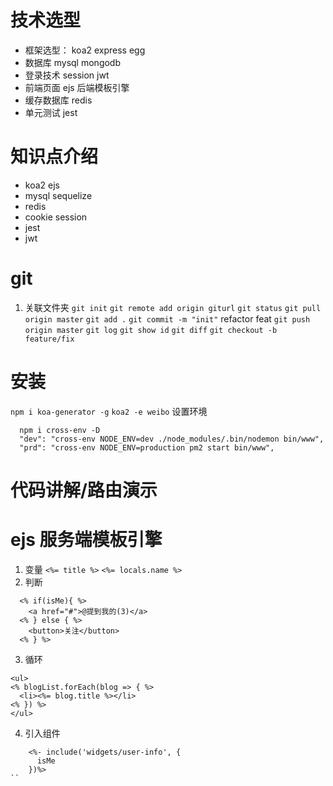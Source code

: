 # 技术选型
- 框架选型： koa2 express egg
- 数据库 mysql mongodb
- 登录技术 session jwt 
- 前端页面 ejs 后端模板引擎
- 缓存数据库 redis
- 单元测试 jest

# 知识点介绍
- koa2 ejs
- mysql sequelize
- redis
- cookie session
- jest
- jwt

# git
1. 关联文件夹
`git init`
`git remote add origin giturl`
`git status`
`git pull origin master`
`git add .`
`git commit -m "init"` refactor feat 
`git push origin master`
`git log`
`git show id`
`git diff`
`git checkout -b feature/fix`

# 安装
`npm i koa-generator -g`
`koa2 -e weibo`
设置环境
```
  npm i cross-env -D
  "dev": "cross-env NODE_ENV=dev ./node_modules/.bin/nodemon bin/www",
  "prd": "cross-env NODE_ENV=production pm2 start bin/www",
```

# 代码讲解/路由演示

# ejs 服务端模板引擎
1. 变量
`<%= title %>`
`<%= locals.name %>` 
2. 判断
```
  <% if(isMe){ %>
    <a href="#">@提到我的(3)</a>
  <% } else { %>
    <button>关注</button>
  <% } %>
```
3. 循环
```
<ul>
<% blogList.forEach(blog => { %>
  <li><%= blog.title %></li>
<% }) %>
</ul>
```
4. 引入组件
```
    <%- include('widgets/user-info', {
      isMe
    })%>
``